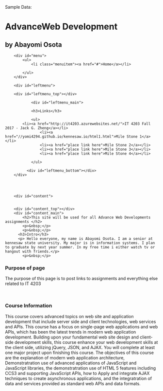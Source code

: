<!DOCTYPE html PUBLIC "-//W3C//DTD XHTML 1.0 Transitional//EN" "http://www.w3.org/TR/xhtml1/DTD/xhtml1-transitional.dtd">
<html xmlns="http://www.w3.org/1999/xhtml">
<head>
<meta http-equiv="Content-Type" content="text/html; charset=utf-8" />
<link rel="stylesheet" type="text/css" href="style.css" />
<title>Advance web Development</title>

<script src="https://ajax.aspnetcdn.com/ajax/jQuery/jquery-3.3.1.min.js">
</script>
</head>

<body>

<div id="Ebooks">
<p>Sample Data:</p>

</div>





<div id="container">
		<div id="header">
        	<h1>Advance<span class="off">Web Development</span></h1>
            <h2>by Abayomi Osota</h2>
        </div>   
        
        <div id="menu">
        	<ul>
            	<li class="menuitem"><a href="#">Home</a></li>
                
            </ul>
        </div>
        
        <div id="leftmenu">

        <div id="leftmenu_top"></div>

				<div id="leftmenu_main">    
                
                <h3>Links</h3>
                        
                <ul>
		    <li><a href="http://it4203.azurewebsites.net/">IT 4203 Fall 2017 - Jack G. Zheng</a></li>
                    <li><a href="//yomi4294.github.io/kennesaw.io/html1.html">Mile Stone 1</a></li>
                    <li><a href="place link here">Mile Stone 2</a></li>
                    <li><a href="place link here">Mile Stone 3</a></li>
                    <li><a href="place link here">Mile Stone 4</a></li>
                 
                </ul>
</div>
                
                
              <div id="leftmenu_bottom"></div>
        </div>
        
        
        
        
		<div id="content">
        
        
        <div id="content_top"></div>
        <div id="content_main">
        	<h2>This site will be used for all Advance Web Developments assignments </h2>
        	<p>&nbsp;</p>
           	<p>&nbsp;</p>
       	  <h3>Intro</h3>
       	  <p> Hello everyone, my name is Abayomi Osota. I am a senior at kennesaw state university. My major is in information systems. I plan to graduate by next year summer. In my free time i either watch tv or hangout with friends.</p>
        	<p>&nbsp;</p>
<h3>Purpose of page</h3>
        	<p> The purpose of this page is to post links to assignments and everything else related to IT 4203</p>
       	  <p>&nbsp;</p>
		  <h3>Course Information</h3>
       	  <p> This course covers advanced topics on web site and application development that include server side and client technologies, web services and APIs. This course has a focus on single-page web applications and web APIs, which has been the latest trends in modern web application development. Building upon your fundamental web site design and client-side development skills, this course enhance your web development skills at the client side, utilizing jQuery, JSON, and AJAX. You will complete at least one major project upon finishing this course. The objectives of this course are the explanation of  modern web application architecture, Demonstratration use of advanced applications of JavaScript and JavaScript libraries, the demonstratration use of HTML 5 features including CCS3 and supporting JavaScript APIs, how to Apply and integrate AJAX techniques to create asynchronous applications, and  the integratration of data and services provided as standard web APIs and data formats.  </p>
        	<p>&nbsp;</p>
        	
<p>&nbsp;</p>
        </div>
        
   </div>
   
   <script>
//fetches information about a specific book
$.ajax({
url: "https://www.googleapis.com/books/v1/volumes/Wfan6L9RGgYC"
}).done(function(data) {
$('#Ebooks').append(JSON.stringify(data))
});


</script>
</body>
</html>

